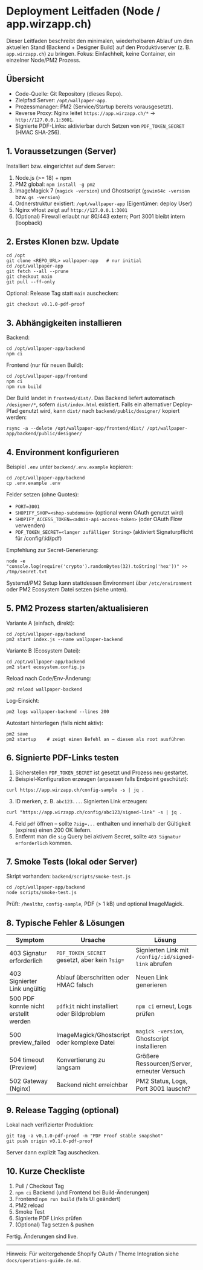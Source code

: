 # Deployment Leitfaden (Node / app.wirzapp.ch)

Dieser Leitfaden beschreibt den minimalen, wiederholbaren Ablauf um den aktuellen Stand (Backend + Designer Build) auf den Produktivserver (z. B. `app.wirzapp.ch`) zu bringen. Fokus: Einfachheit, keine Container, ein einzelner Node/PM2 Prozess.

## Übersicht

- Code-Quelle: Git Repository (dieses Repo).
- Zielpfad Server: `/opt/wallpaper-app`.
- Prozessmanager: PM2 (Service/Startup bereits vorausgesetzt).
- Reverse Proxy: Nginx leitet `https://app.wirzapp.ch/*` → `http://127.0.0.1:3001`.
- Signierte PDF-Links: aktivierbar durch Setzen von `PDF_TOKEN_SECRET` (HMAC SHA-256).

## 1. Voraussetzungen (Server)

Installiert bzw. eingerichtet auf dem Server:

1. Node.js (>= 18) + npm
2. PM2 global: `npm install -g pm2`
3. ImageMagick 7 (`magick -version`) und Ghostscript (`gswin64c -version` bzw. `gs -version`)
4. Ordnerstruktur existiert: `/opt/wallpaper-app` (Eigentümer: deploy User)
5. Nginx vHost zeigt auf `http://127.0.0.1:3001`
6. (Optional) Firewall erlaubt nur 80/443 extern; Port 3001 bleibt intern (loopback)

## 2. Erstes Klonen bzw. Update

```
cd /opt
git clone <REPO_URL> wallpaper-app   # nur initial
cd /opt/wallpaper-app
git fetch --all --prune
git checkout main
git pull --ff-only
```

Optional: Release Tag statt `main` auschecken:
```
git checkout v0.1.0-pdf-proof
```

## 3. Abhängigkeiten installieren

Backend:
```
cd /opt/wallpaper-app/backend
npm ci
```

Frontend (nur für neuen Build):
```
cd /opt/wallpaper-app/frontend
npm ci
npm run build
```

Der Build landet in `frontend/dist/`. Das Backend liefert automatisch `/designer/*`, sofern `dist/index.html` existiert. Falls ein alternativer Deploy-Pfad genutzt wird, kann `dist/` nach `backend/public/designer/` kopiert werden:
```
rsync -a --delete /opt/wallpaper-app/frontend/dist/ /opt/wallpaper-app/backend/public/designer/
```

## 4. Environment konfigurieren

Beispiel `.env` unter `backend/.env.example` kopieren:
```
cd /opt/wallpaper-app/backend
cp .env.example .env
```
Felder setzen (ohne Quotes):

- `PORT=3001`
- `SHOPIFY_SHOP=<shop-subdomain>` (optional wenn OAuth genutzt wird)
- `SHOPIFY_ACCESS_TOKEN=<admin-api-access-token>` (oder OAuth Flow verwenden)
- `PDF_TOKEN_SECRET=<langer zufälliger String>` (aktiviert Signaturpflicht für /config/:id/pdf)

Empfehlung zur Secret-Generierung:
```
node -e "console.log(require('crypto').randomBytes(32).toString('hex'))" >> /tmp/secret.txt
```

Systemd/PM2 Setup kann stattdessen Environment über `/etc/environment` oder PM2 Ecosystem Datei setzen (siehe unten).

## 5. PM2 Prozess starten/aktualisieren

Variante A (einfach, direkt):
```
cd /opt/wallpaper-app/backend
pm2 start index.js --name wallpaper-backend
```

Variante B (Ecosystem Datei):
```
cd /opt/wallpaper-app/backend
pm2 start ecosystem.config.js
```

Reload nach Code/Env-Änderung:
```
pm2 reload wallpaper-backend
```

Log-Einsicht:
```
pm2 logs wallpaper-backend --lines 200
```

Autostart hinterlegen (falls nicht aktiv):
```
pm2 save
pm2 startup    # zeigt einen Befehl an – diesen als root ausführen
```

## 6. Signierte PDF-Links testen

1. Sicherstellen `PDF_TOKEN_SECRET` ist gesetzt und Prozess neu gestartet.
2. Beispiel-Konfiguration erzeugen (anpassen falls Endpoint geschützt):
```
curl https://app.wirzapp.ch/config-sample -s | jq .
```
3. ID merken, z. B. `abc123...`. Signierten Link erzeugen:
```
curl "https://app.wirzapp.ch/config/abc123/signed-link" -s | jq .
```
4. Feld `pdf` öffnen – sollte `?sig=...` enthalten und innerhalb der Gültigkeit (expires) einen 200 OK liefern.
5. Entfernt man die `sig` Query bei aktivem Secret, sollte `403 Signatur erforderlich` kommen.

## 7. Smoke Tests (lokal oder Server)

Skript vorhanden: `backend/scripts/smoke-test.js`
```
cd /opt/wallpaper-app/backend
node scripts/smoke-test.js
```
Prüft: `/healthz`, `config-sample`, PDF (> 1 kB) und optional ImageMagick.

## 8. Typische Fehler & Lösungen

| Symptom | Ursache | Lösung |
|---------|---------|-------|
| 403 Signatur erforderlich | `PDF_TOKEN_SECRET` gesetzt, aber kein `?sig=` | Signierten Link mit `/config/:id/signed-link` abrufen |
| 403 Signierter Link ungültig | Ablauf überschritten oder HMAC falsch | Neuen Link generieren |
| 500 PDF konnte nicht erstellt werden | `pdfkit` nicht installiert oder Bildproblem | `npm ci` erneut, Logs prüfen |
| 500 preview_failed | ImageMagick/Ghostscript oder komplexe Datei | `magick -version`, Ghostscript installieren |
| 504 timeout (Preview) | Konvertierung zu langsam | Größere Ressourcen/Server, erneuter Versuch |
| 502 Gateway (Nginx) | Backend nicht erreichbar | PM2 Status, Logs, Port 3001 lauscht? |

## 9. Release Tagging (optional)

Lokal nach verifizierter Produktion:
```
git tag -a v0.1.0-pdf-proof -m "PDF Proof stable snapshot"
git push origin v0.1.0-pdf-proof
```
Server dann explizit Tag auschecken.

## 10. Kurze Checkliste

1. Pull / Checkout Tag
2. `npm ci` Backend (und Frontend bei Build-Änderungen)
3. Frontend `npm run build` (falls UI geändert)
4. PM2 reload
5. Smoke Test
6. Signierte PDF Links prüfen
7. (Optional) Tag setzen & pushen

Fertig. Änderungen sind live.

---
Hinweis: Für weitergehende Shopify OAuth / Theme Integration siehe `docs/operations-guide.de.md`.
